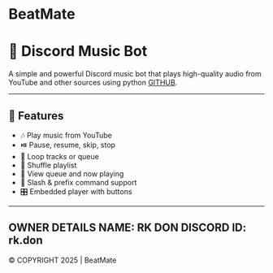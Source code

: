 # BeatMate

# 🎵 Discord Music Bot

A simple and powerful Discord music bot that plays high-quality audio from YouTube and other sources using python 
[GITHUB](https://github.com/rkdon33/BeatMate).

---

## 🚀 Features

- 🎶 Play music from YouTube
- ⏯️ Pause, resume, skip, stop
- 🔁 Loop tracks or queue
- 🔀 Shuffle playlist
- 📃 View queue and now playing
- 📡 Slash & prefix command support
- 🎛️ Embedded player with buttons

---
**OWNER DETAILS**
**NAME:** RK DON
**DISCORD ID:** rk.don
---

© COPYRIGHT 2025 | BeatMate
